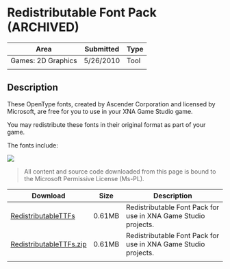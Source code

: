 # Redistributable Font Pack (ARCHIVED)

|Area|Submitted|Type|
|-|-|-|
Games: 2D Graphics|5/26/2010|Tool
||||

## Description

These OpenType fonts, created by Ascender Corporation and licensed by Microsoft, are free for you to use in your XNA Game Studio game.

You may redistribute these fonts in their original format as part of your game.

The fonts include:

![](https://github.com/simondarksidej/XNAGameStudio/blob/master/Images/redistfonts.png?raw=true)

> All content and source code downloaded from this page is bound to the Microsoft Permissive License (Ms-PL).

Download | Size | Description
---|---|---|
[RedistributableTTFs](https://github.com/simondarksidej/XNAGameStudio/tree/master/Samples/RedistributableTTFs_ARCHIVE_3_1) | 0.61MB | Redistributable Font Pack for use in XNA Game Studio projects.
[RedistributableTTFs.zip](https://github.com/simondarksidej/XNAGameStudioZips/raw/zips/RedistributableTTFs_ARCHIVE_3_1.zip) | 0.61MB | Redistributable Font Pack for use in XNA Game Studio projects.
||||
